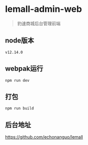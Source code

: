 # lemall-admin-web

> 豹速商城后台管理前端

## node版本

`v12.14.0`

## webpak运行

`npm run dev`

## 打包

`npm run build`

## 后台地址

https://github.com/echonanguo/lemall